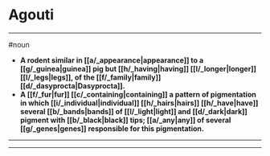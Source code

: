 # Agouti
---
#noun
- **A rodent similar in [[a/_appearance|appearance]] to a [[g/_guinea|guinea]] pig but [[h/_having|having]] [[l/_longer|longer]] [[l/_legs|legs]], of the [[f/_family|family]] [[d/_dasyprocta|Dasyprocta]].**
- **A [[f/_fur|fur]] [[c/_containing|containing]] a pattern of pigmentation in which [[i/_individual|individual]] [[h/_hairs|hairs]] [[h/_have|have]] several [[b/_bands|bands]] of [[l/_light|light]] and [[d/_dark|dark]] pigment with [[b/_black|black]] tips; [[a/_any|any]] of several [[g/_genes|genes]] responsible for this pigmentation.**
---
---
